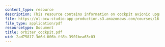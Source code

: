 ```yaml
---
content_type: resource
description: This resource contains information on cockpit avionic upgrades.
file: https://ol-ocw-studio-app-production.s3.amazonaws.com/courses/16-885j-aircraft-systems-engineering-fall-2005/2ad758173d6d006bff8b3901bea63c03_orbiter_cockpit.pdf
file_type: application/pdf
resourcetype: Document
title: orbiter_cockpit.pdf
uid: 2ad75817-3d6d-006b-ff8b-3901bea63c03
---
```

